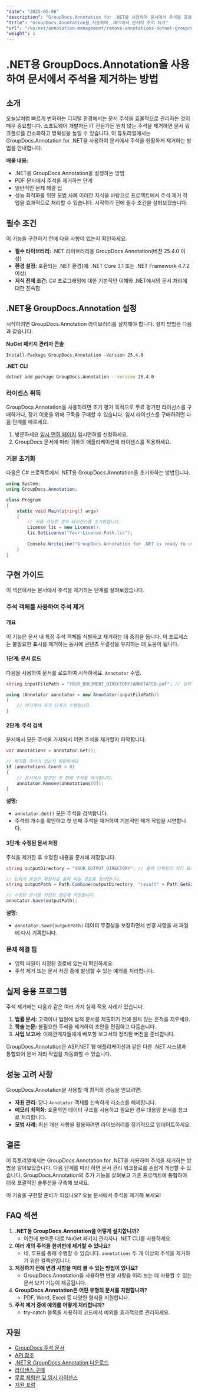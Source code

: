 ```yaml
---
"date": "2025-05-06"
"description": "GroupDocs.Annotation for .NET을 사용하여 문서에서 주석을 효율적으로 제거하는 방법을 알아보세요. 이 포괄적인 가이드를 통해 문서 워크플로를 간소화하고 명확성을 향상시키세요."
"title": "GroupDocs.Annotation을 사용하여 .NET에서 문서의 주석 제거"
"url": "/ko/net/annotation-management/remove-annotations-dotnet-groupdocs/"
"weight": 1
---
```


# .NET용 GroupDocs.Annotation을 사용하여 문서에서 주석을 제거하는 방법

## 소개
오늘날처럼 빠르게 변화하는 디지털 환경에서는 문서 주석을 효율적으로 관리하는 것이 매우 중요합니다. 소프트웨어 개발자든 IT 전문가든 원치 않는 주석을 제거하면 문서 워크플로를 간소화하고 명확성을 높일 수 있습니다. 이 튜토리얼에서는 GroupDocs.Annotation for .NET을 사용하여 문서에서 주석을 원활하게 제거하는 방법을 안내합니다.

**배울 내용:**
- .NET용 GroupDocs.Annotation을 설정하는 방법
- PDF 문서에서 주석을 제거하는 단계
- 일반적인 문제 해결 팁
- 성능 최적화를 위한 모범 사례
이러한 지식을 바탕으로 프로젝트에서 주석 제거 작업을 효과적으로 처리할 수 있습니다. 시작하기 전에 필수 조건을 살펴보겠습니다.

## 필수 조건
이 기능을 구현하기 전에 다음 사항이 있는지 확인하세요.

- **필수 라이브러리:** .NET 라이브러리용 GroupDocs.Annotation(버전 25.4.0 이상)
- **환경 설정:** 호환되는 .NET 환경(예: .NET Core 3.1 또는 .NET Framework 4.7.2 이상)
- **지식 전제 조건:** C# 프로그래밍에 대한 기본적인 이해와 .NET에서의 문서 처리에 대한 친숙함

## .NET용 GroupDocs.Annotation 설정
시작하려면 GroupDocs.Annotation 라이브러리를 설치해야 합니다. 설치 방법은 다음과 같습니다.

**NuGet 패키지 관리자 콘솔**
```shell
Install-Package GroupDocs.Annotation -Version 25.4.0
```

**.NET CLI**
```bash
dotnet add package GroupDocs.Annotation --version 25.4.0
```

### 라이센스 취득
GroupDocs.Annotation을 사용하려면 초기 평가 목적으로 무료 평가판 라이선스를 구매하거나, 장기 이용을 위해 구독을 구매할 수 있습니다. 임시 라이선스를 구매하려면 다음 단계를 따르세요.
1. 방문하세요 [임시 면허 페이지](https://purchase.groupdocs.com/temporary-license/) 임시면허를 신청하세요.
2. GroupDocs 문서에 따라 귀하의 애플리케이션에 라이센스를 적용하세요.

### 기본 초기화
다음은 C# 프로젝트에서 .NET용 GroupDocs.Annotation을 초기화하는 방법입니다.

```csharp
using System;
using GroupDocs.Annotation;

class Program
{
    static void Main(string[] args)
    {
        // 사용 가능한 경우 라이센스를 초기화합니다.
        License lic = new License();
        lic.SetLicense("Your-License-Path.lic");
        
        Console.WriteLine("GroupDocs.Annotation for .NET is ready to use.");
    }
}
```

## 구현 가이드
이 섹션에서는 문서에서 주석을 제거하는 단계를 살펴보겠습니다.

### 주석 객체를 사용하여 주석 제거
#### 개요
이 기능은 문서 내 특정 주석 객체를 식별하고 제거하는 데 중점을 둡니다. 이 프로세스는 불필요한 표시를 제거하는 동시에 콘텐츠 무결성을 유지하는 데 도움이 됩니다.

#### 1단계: 문서 로드
다음을 사용하여 문서를 로드하여 시작하세요. `Annotator` 수업.

```csharp
string inputFilePath = "YOUR_DOCUMENT_DIRECTORY/ANNOTATED.pdf"; // 입력 파일 경로 자리 표시자

using (Annotator annotator = new Annotator(inputFilePath))
{
    // 여기에서 추가 단계가 수행됩니다.
}
```

#### 2단계: 주석 검색
문서에서 모든 주석을 가져와서 어떤 주석을 제거할지 파악합니다.

```csharp
var annotations = annotator.Get();

// 제거할 주석이 있는지 확인하세요
if (annotations.Count > 0)
{
    // 문서에서 발견된 첫 번째 주석을 제거합니다.
    annotator.Remove(annotations[0]);
}
```

**설명:**
- `annotator.Get()` 모든 주석을 검색합니다.
- 주석의 개수를 확인하고 첫 번째 주석을 제거하여 기본적인 제거 작업을 시연합니다.

#### 3단계: 수정된 문서 저장
주석을 제거한 후 수정된 내용을 문서에 저장합니다.

```csharp
string outputDirectory = "YOUR_OUTPUT_DIRECTORY"; // 출력 디렉토리 자리 표시자

// 입력과 동일한 확장자로 출력 파일 경로를 정의합니다.
string outputPath = Path.Combine(outputDirectory, "result" + Path.GetExtension(inputFilePath));

// 수정된 문서를 지정된 경로에 저장합니다.
annotator.Save(outputPath);
```

**설명:**
- `annotator.Save(outputPath)` 데이터 무결성을 보장하면서 변경 사항을 새 파일에 다시 기록합니다.

### 문제 해결 팁
- 입력 파일이 지정된 경로에 있는지 확인하세요.
- 주석 제거 또는 문서 저장 중에 발생할 수 있는 예외를 처리합니다.
  
## 실제 응용 프로그램
주석 제거에는 다음과 같은 여러 가지 실제 적용 사례가 있습니다.

1. **법률 문서:** 고객이나 법원에 법적 문서를 제출하기 전에 원치 않는 흔적을 지우세요.
2. **학술 논문:** 불필요한 주석을 제거하여 초안을 편집하고 다듬습니다.
3. **사업 보고서:** 이해관계자들에게 배포할 보고서의 정리된 버전을 준비합니다.

GroupDocs.Annotation은 ASP.NET 웹 애플리케이션과 같은 다른 .NET 시스템과 통합되어 문서 처리 작업을 자동화할 수 있습니다.

## 성능 고려 사항
GroupDocs.Annotation을 사용할 때 최적의 성능을 얻으려면:
- **자원 관리:** 닫다 `Annotator` 객체를 신속하게 리소스를 해제합니다.
- **메모리 최적화:** 효율적인 데이터 구조를 사용하고 필요한 경우 대용량 문서를 청크로 처리합니다.
- **모범 사례:** 최신 개선 사항을 활용하려면 라이브러리를 정기적으로 업데이트하세요.

## 결론
이 튜토리얼에서는 GroupDocs.Annotation for .NET을 사용하여 주석을 제거하는 방법을 알아보았습니다. 다음 단계를 따라 하면 문서 관리 워크플로를 손쉽게 개선할 수 있습니다. GroupDocs.Annotation의 추가 기능을 살펴보고 기존 프로젝트에 통합하여 더욱 포괄적인 솔루션을 구축해 보세요.

이 기술을 구현할 준비가 되셨나요? 오늘 문서에서 주석을 제거해 보세요!

## FAQ 섹션
1. **.NET용 GroupDocs.Annotation을 어떻게 설치합니까?**
   - 이전에 보여준 대로 NuGet 패키지 관리자나 .NET CLI를 사용하세요.
2. **여러 개의 주석을 한꺼번에 제거할 수 있나요?**
   - 네, 루프를 통해 수행할 수 있습니다. `annotations` 두 개 이상의 주석을 제거하기 위한 컬렉션입니다.
3. **저장하기 전에 변경 사항을 미리 볼 수 있는 방법이 있나요?**
   - GroupDocs.Annotation을 사용하면 변경 사항을 미리 보는 데 사용할 수 있는 문서 보기 기능이 제공됩니다.
4. **GroupDocs.Annotation은 어떤 유형의 문서를 지원합니까?**
   - PDF, Word, Excel 등 다양한 형식을 지원합니다.
5. **주석 제거 중에 예외를 어떻게 처리합니까?**
   - try-catch 블록을 사용하여 코드에서 예외를 효과적으로 관리하세요.

## 자원
- [GroupDocs 주석 문서](https://docs.groupdocs.com/annotation/net/)
- [API 참조](https://reference.groupdocs.com/annotation/net/)
- [.NET용 GroupDocs.Annotation 다운로드](https://releases.groupdocs.com/annotation/net/)
- [라이센스 구매](https://purchase.groupdocs.com/buy)
- [무료 체험판 및 임시 라이센스](https://releases.groupdocs.com/annotation/net/)
- [지원 포럼](https://forum.groupdocs.com/c/annotation/)